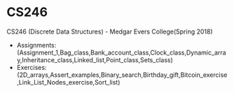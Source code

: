 # CS246
CS246 (Discrete Data Structures) - Medgar Evers College(Spring 2018)
 - Assignments:
               (Assignment_1,Bag_class,Bank_account_class,Clock_class,Dynamic_array,Inheritance_class,Linked_list,Point_class,Sets_class)
 - Exercises:
             (2D_arrays,Assert_examples,Binary_search,Birthday_gift,Bitcoin_exercise,Link_List_Nodes_exercise,Sort_list)
